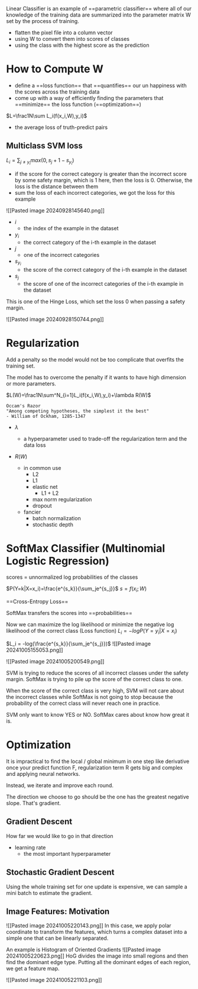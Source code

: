 Linear Classifier is an example of ==parametric classifier== where all of our knowledge of the training data are summarized into the parameter matrix W set by the process of training.

- flatten the pixel file into a column vector
- using W to convert them into scores of classes
- using the class with the highest score as the prediction

# How to Compute W
- define a ==loss function== that ==quantifies== our un happiness with the scores across the training data
- come up with a way of efficiently finding the parameters that ==minimize== the loss function (==optimization==)

$L=\frac1N\sum L_i(f(x_i,W),y_i)$
- the average loss of truth-predict pairs

## Multiclass SVM loss

$L_i=\sum_{j\not=y_i}max(0,s_j+1-s_{y_i})$
- if the score for the correct category is greater than the incorrect score by some safety margin, which is 1 here, then the loss is 0. Otherwise, the loss is the distance between them
- sum the loss of each incorrect categories, we got the loss for this example

![[Pasted image 20240928145640.png]]
- $i$
	- the index of the example in the dataset
- $y_i$
	- the correct category of the i-th example in the dataset
- $j$
	- one of the incorrect categories
- $s_{y_i}$
	- the score of the correct category of the i-th example in the dataset
- $s_j$
	- the score of one of the incorrect categories of the i-th example in the dataset

This is one of the Hinge Loss, which set the loss 0 when passing a safety margin.

![[Pasted image 20240928150744.png]]

# Regularization

Add a penalty so the model would not be too complicate that overfits the training set.

The model has to overcome the penalty if it wants to have high dimension or more parameters. 

$L(W)=\frac1N\sum^N_{i=1}L_i(f(x_i,W),y_i)+\lambda R(W)$

	Occam's Razor
	"Among competing hypotheses, the simplest it the best"
	- William of Ockham, 1285-1347

- $\lambda$
	- a hyperparameter used to trade-off the regularization term and the data loss

- $R(W)$
	- in common use
		- L2
		- L1
		- elastic net
			- L1 + L2
		- max norm regularization
		- dropout
	- fancier
		- batch normalization 
		- stochastic depth

# SoftMax Classifier (Multinomial Logistic Regression)

scores = unnormalized log probabilities of the classes

$P(Y=k|X=x_i)=\frac{e^{s_k}}{\sum_je^{s_j}}$
$s=f(x_i;W)$

==Cross-Entropy Loss==

SoftMax transfers the scores into ==probabilities==

Now we can maximize the log likelihood or minimize the negative log likelihood of the correct class (Loss function)
$L_i=-log P(Y=y_i|X=x_i)$

$L_i = -log(\frac{e^{s_k}}{\sum_je^{s_j}})$
![[Pasted image 20241005155053.png]]

![[Pasted image 20241005200549.png]] 

SVM is trying to reduce the scores of all incorrect classes under the safety margin.
SoftMax is trying to pile up the score of the correct class to one.

When the score of the correct class is very high, SVM will not care about the incorrect classes while SoftMax is not going to stop because the probability of the correct class will never reach one in practice.

SVM only want to know YES or NO.
SoftMax cares about know how great it is.

# Optimization
It is impractical to find the local / global minimum in one step like derivative once your predict function F, regularization term R gets big and complex and applying neural networks.

Instead, we iterate and improve each round.

The direction we choose to go should be the one has the greatest negative slope. That's gradient.

## Gradient Descent

How far we would like to go in that direction
- learning rate
	- the most important hyperparameter

## Stochastic Gradient Descent
Using the whole training set for one update is expensive, we can sample a mini batch to estimate the gradient.

## Image Features: Motivation

![[Pasted image 20241005220143.png]]
In this case, we apply polar coordinate to transform the features, which turns a complex dataset into a simple one that can be linearly separated.

An example is Histogram of Oriented Gradients
![[Pasted image 20241005220623.png]]
HoG divides the image into small regions and then find the dominant edge type. Putting all the dominant edges of each region, we get a feature map.

![[Pasted image 20241005221103.png]]
 